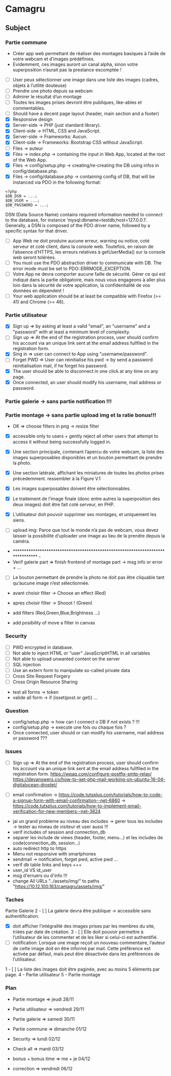 # Camagru

## Subject

### Partie commune
- Créer app web permettant de réaliser des montages basiques à l’aide de votre webcam et d’images prédéfinies.
- Evidemment, ces images auront un canal alpha, sinon votre superposition n’aurait pas la prestance escomptée !

- [ ] User peux sélectionner une image dans une liste des images (cadres, objets à l’utilité douteuse)
- [ ] Prendre une photo depuis sa webcam
- [ ] Admirer le résultat d’un montage
- [ ] Toutes les images prises devront être publiques, like-ables et commentables.
- [ ] Should have a decent page layout (header, main section and a footer)
- [x] Responsive design
- [x] Server-side -> PHP (just standard library).
- [x] Client-side -> HTML, CSS and JavaScript.
- [x] Server-side -> Frameworks: Aucun. 
- [x] Client-side -> Frameworks: Bootstrap CSS without JavaScript.
- [ ] Files -> auteur
- [x] Files -> index.php -> containing the input in Web App, located at the root of the Web App.
- [x] Files -> config/setup.php -> creating/re-creating the DB using infos in config/database.php.
- [x] Files -> config/database.php -> containing config of DB, that will be instanced via PDO in the following format:
```
<?php
$DB_DSN = ...;
$DB_USER = ...;
$DB_PASSWORD = ...;
```
DSN (Data Source Name) contains required information needed to connect to the database, for instance ’mysql:dbname=testdb;host=127.0.0.1’. 
Generally, a DSN is composed of the PDO driver name, followed by a specific syntax for that driver. 
- [ ] App Web ne doit produire aucune erreur, warning ou notice, coté serveur et coté client, dans la console web. Toutefois, en raison de l’absence d’HTTPS, les erreurs relatives à getUserMedia() sur la console web seront tolérées.
- [ ] You must use the PDO abstraction driver to communicate with DB. The error mode must be set to PDO::ERRMODE_EXCEPTION.
- [ ] Votre App ne devra comporter aucune faille de sécurité. Gérer ce qui est indiqué dans la partie obligatoire, mais nous vous engageons à aller plus loin dans la sécurité de votre application, la confidentialité de
vos données en dépendent !
- [ ] Your web application should be at least be compatible with Firefox (>= 41) and Chrome (>= 46).

### Partie utilisateur
- [x] Sign up => by asking at least a valid "email", an "username" and a "password" with at least a minimum level of complexity.
- [ ] Sign up => At the end of the registration process, user should confirm his account via an unique link sent at the email address fullfiled in the registration form.
- [x] Sing in => user can connect to App using "username/password". 
- [ ] Forget PWD => User can reinitialise his pwd -> by send a password reinitialisation mail, if he forget his password.
- [x] The user should be able to disconnect in one click at any time on any page.
- [x] Once connected, an user should modify his username, mail address or password.

### Partie galerie -> sans partie notification !!!


### Partie montage -> sans partie upload img et la ratie bonus!!!
- OK => choose filters in png -> resize filter
- [x] accessible only to users + gently reject all other users that attempt to access it without being successfully logged in.
- [x] Une section principale, contenant l’apercu de votre webcam, la liste des images superposables disponibles et un bouton permettant de prendre la photo.
- [x] Une section latérale, affichant les miniatures de toutes les photos prises précedemment. ressembler à la Figure V.1
- [x] Les images superposables doivent être sélectionnables.
- [x] Le traitement de l’image finale (donc entre autres la superposition des deux images) doit être fait coté serveur, en PHP.
- [x] L’utilisateur doit pouvoir supprimer ses montages, et uniquement les siens.

- [ ] upload img: Parce que tout le monde n’a pas de webcam, vous devez laisser la possibilité d’uploader une image au lieu de la prendre depuis la caméra.

- ******************************************************************************* -
- Verif galerie part => finish frontend of montage part -> msg info or error + ...
- [ ] Le bouton permettant de prendre la photo ne doit pas être cliquable tant qu’aucune image n’est sélectionnée.
- avant choisir filter -> Choose an effect (Red)
- apres choisir filter -> Shooot ! (Green)

- add filters (Red,Green,Blue,Brightness ...)
- add posibility of move a filter in canvas 

### Security 
- [ ] PWD encrypted in database.
- [ ] Not able to inject HTML or “user” JavaScriptHTML in all variables
- [ ] Not able to upload unwanted content on the server
- [ ] SQL injection
- [ ] Use an extern form to manipulate so-called private data
- [ ] Cross Site Request Forgery
- [ ] Cross Origin Resource Sharing
- test all forms -> token
- valide all form -> if (isset(post or get)) ...

### Question
- config/setup.php -> how can I connect o DB if not exists ? !!!
- config/setup.php -> execute une fois ou chaque fois ?
- Once connected, user should or can modify his username, mail address or password ???

### Issues
* [ ] Sign up => At the end of the registration process, user should confirm his account via an unique link sent at the email address fullfiled in the registration form.
https://wpaq.com/configure-postfix-smtp-relay/
https://devanswers.co/how-to-get-php-mail-working-on-ubuntu-16-04-digitalocean-droplet/
 
* [ ] email confirmation -> https://code.tutsplus.com/tutorials/how-to-code-a-signup-form-with-email-confirmation--net-6860
                         -> https://code.tutsplus.com/tutorials/how-to-implement-email-verification-for-new-members--net-3824

* jai un grand probleme au niveau des includes -> gerer tous les includes -> tester au niveau de visiteur et user aussi !!!
* verif includes of session and connection_db
* separer les include de views (header, footer, menu...) et les includes de code(connection_db, session...)
* auto redirect http to https
* Menu not responsive with smartphones
* sendmail -> notification, forget pwd, active pwd ...
* verif db table links and keys +++
* user_id VS id_user
* msg d'erruers ou d'info !!!
* change All URLs "../assets/img/" to paths "https://10.12.100.163/camagru/assets/img/"

### Taches 
Partie Galerie
2 - [ ] La galerie devra être publique -> accessible sans authentification. 


- [x] doit afficher l’intégralité des images prises par les membres du site, triées par date de création. 
3 - [ ] Elle doit pouvoir permettre à l’utilisateur de les commenter et de les liker si celui-ci est authentifié.
- [ ] notification: Lorsque une image reçoit un nouveau commentaire, l’auteur de cette image doit en être informé par mail. Cette préférence est activée par défaut, mais peut être désactivée dans les préférences de l’utilisateur.

1 - [ ] La liste des images doit être paginée, avec au moins 5 éléments par page.
4 - Partie utilisateur
5 - Partie montage

### Plan
 
- Partie montage        => jeudi    28/11
- Partie utilisateur    => vendredi 29/11
- Partie galerie        => samedi   30/11

- Partie commune        => dimanche 01/12
- Security              => lundi    02/12 

- Check all             => mardi    03/12

- bonus + bonus time    => me + je  04/12

- correction            => vendredi 06/12 






